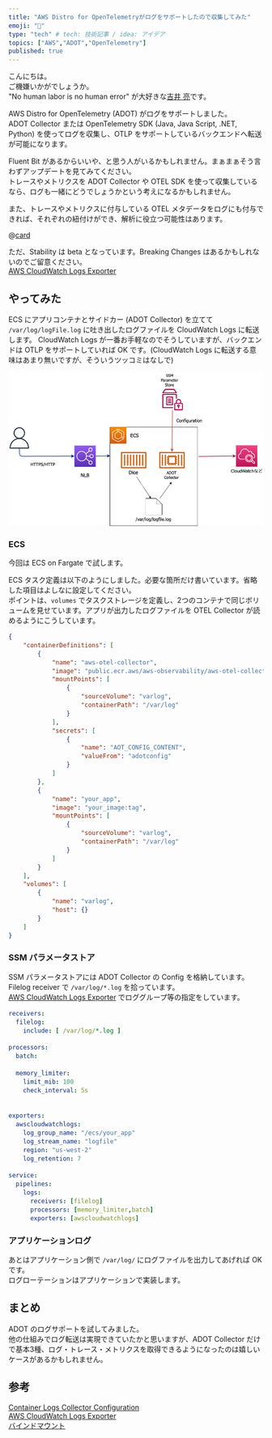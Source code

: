 ```yaml
---
title: "AWS Distro for OpenTelemetryがログをサポートしたので収集してみた"
emoji: "💬"
type: "tech" # tech: 技術記事 / idea: アイデア
topics: ["AWS","ADOT","OpenTelemetry"]
published: true
---
```

こんにちは。  
ご機嫌いかがでしょうか。  
"No human labor is no human error" が大好きな[吉井 亮](https://twitter.com/YoshiiRyo1)です。  

AWS Distro for OpenTelemetry (ADOT) がログをサポートしました。  
ADOT Collector または OpenTelemetry SDK (Java, Java Script, .NET, Python) を使ってログを収集し、OTLP をサポートしているバックエンドへ転送が可能になります。  

Fluent Bit があるからいいや、と思う人がいるかもしれません。まぁまぁそう言わずアップデートを見てみてください。  
トレースやメトリクスを ADOT Collector や OTEL SDK を使って収集しているなら、ログも一緒にどうでしょうかという考えになるかもしれません。  

また、トレースやメトリクスに付与している OTEL メタデータをログにも付与できれば、それぞれの紐付けができ、解析に役立つ可能性はあります。  

@[card](https://aws.amazon.com/jp/about-aws/whats-new/2023/11/logs-support-aws-distro-opentelemetry/)  


ただ、Stability は beta となっています。Breaking Changes はあるかもしれないのでご留意ください。  
[AWS CloudWatch Logs Exporter](https://github.com/open-telemetry/opentelemetry-collector-contrib/tree/main/exporter/awscloudwatchlogsexporter)  


## やってみた

ECS にアプリコンテナとサイドカー (ADOT Collector) を立てて `/var/log/logFile.log` に吐き出したログファイルを CloudWatch Logs に転送します。
CloudWatch Logs が一番お手軽なのでそうしていますが、バックエンドは OTLP をサポートしていれば OK です。(CloudWatch Logs に転送する意味はあまり無いですが、そういうツッコミはなしで)  

![img](/images/adot_log_support.drawio.png)  

### ECS

今回は ECS on Fargate で試します。  

ECS タスク定義は以下のようにしました。必要な箇所だけ書いています。省略した項目はよしなに設定してください。  
ポイントは、`volumes` でタスクストレージを定義し、2つのコンテナで同じボリュームを見せています。アプリが出力したログファイルを OTEL Collector が読めるようにこうしています。  

```json
{
    "containerDefinitions": [
        {
            "name": "aws-otel-collector",
            "image": "public.ecr.aws/aws-observability/aws-otel-collector:v0.35.0",
            "mountPoints": [
                {
                    "sourceVolume": "varlog",
                    "containerPath": "/var/log"
                }
            ],
            "secrets": [
                {
                    "name": "AOT_CONFIG_CONTENT",
                    "valueFrom": "adotconfig"
                }
            ]
        },
        {
            "name": "your_app",
            "image": "your_image:tag",
            "mountPoints": [
                {
                    "sourceVolume": "varlog",
                    "containerPath": "/var/log"
                }
            ]
        }
    ],
    "volumes": [
        {
            "name": "varlog",
            "host": {}
        }
    ]
}
```

### SSM パラメータストア

SSM パラメータストアには ADOT Collector の Config を格納しています。  
Filelog receiver で `/var/log/*.log` を拾っています。  
[AWS CloudWatch Logs Exporter](https://github.com/open-telemetry/opentelemetry-collector-contrib/tree/main/exporter/awscloudwatchlogsexporter) でロググループ等の指定をしています。  


```yml
receivers:
  filelog:
    include: [ /var/log/*.log ]

processors:
  batch:

  memory_limiter:
    limit_mib: 100
    check_interval: 5s


exporters:
  awscloudwatchlogs:
    log_group_name: "/ecs/your_app"
    log_stream_name: "logfile"
    region: "us-west-2"
    log_retention: 7

service:
  pipelines:
    logs:
      receivers: [filelog]
      processors: [memory_limiter,batch]
      exporters: [awscloudwatchlogs]
```

### アプリケーションログ

あとはアプリケーション側で `/var/log/` にログファイルを出力してあげれば OK です。  
ログローテーションはアプリケーションで実装します。  

## まとめ

ADOT のログサポートを試してみました。  
他の仕組みでログ転送は実現できていたかと思いますが、ADOT Collector だけで基本3種、ログ・トレース・メトリクスを取得できるようになったのは嬉しいケースがあるかもしれません。  


## 参考

[Container Logs Collector Configuration](https://aws-otel.github.io/docs/getting-started/adot-eks-add-on/config-container-logs#collector-configuration-for-otlp-ingest)  
[AWS CloudWatch Logs Exporter](https://github.com/open-telemetry/opentelemetry-collector-contrib/tree/main/exporter/awscloudwatchlogsexporter)  
[バインドマウント](https://docs.aws.amazon.com/ja_jp/AmazonECS/latest/developerguide/bind-mounts.html)  


